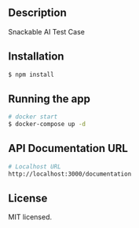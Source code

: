 ## Description

Snackable AI Test Case

## Installation

```bash
$ npm install
```

## Running the app

```bash
# docker start
$ docker-compose up -d
```

## API Documentation URL
```bash
# Localhost URL
http://localhost:3000/documentation
```

## License

MIT licensed.

